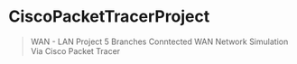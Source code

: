 # CiscoPacketTracerProject
>WAN - LAN Project
5 Branches Conntected WAN Network Simulation<br>
Via Cisco Packet Tracer
